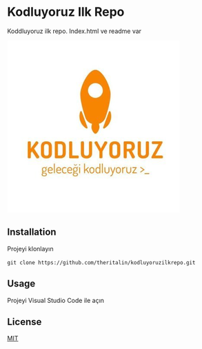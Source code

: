 # Kodluyoruz Ilk Repo
Koddluyoruz ilk repo. Index.html ve readme var

![Kodluyoruz Logo](https://raw.githubusercontent.com/Kodluyoruz/taskforce/git/git/markdown-nedir-nasil-kullaniriz-/figures/kodluyoruz_logo.jpg)

## Installation
Projeyi klonlayın

 `git clone https://github.com/theritalin/kodluyoruzilkrepo.git`

 ## Usage

Projeyi Visual Studio Code ile açın

 ## License
 [MIT](https://choosealicense.com/licenses/mit/)






 